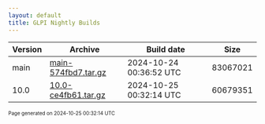 ```yaml
---
layout: default
title: GLPI Nightly Builds
---
```


Version|Archive|Build date|Size
---|---|---|---
main|[main-574fbd7.tar.gz](main-574fbd7.tar.gz)|2024-10-24 00:36:52 UTC|83067021
10.0|[10.0-ce4fb61.tar.gz](10.0-ce4fb61.tar.gz)|2024-10-25 00:32:14 UTC|60679351

<font size="1">Page generated on 2024-10-25 00:32:14 UTC</font>
